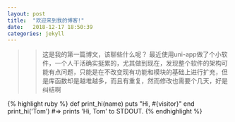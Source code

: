 ```yaml
---
layout: post
title:  "欢迎来到我的博客!"
date:   2018-12-17 18:50:39
categories: jekyll
---
```

>>这是我的第一篇博文，该聊些什么呢？
>>最近使用uni-app做了个小软件，一个人干活确实挺累的，尤其做到现在，发现整个软件的架构可能有点问题，只能是在不改变现有功能和模块的基础上进行扩充，但是库函数却是越堆越多，而且有重复，然而修改也需要个几天，好是纠结啊

{% highlight ruby %}
def print_hi(name)
  puts "Hi, #{visitor}"
end
print_hi('Tom')
#=> prints 'Hi, Tom' to STDOUT.
{% endhighlight %}
